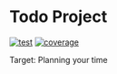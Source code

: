 # Todo Project

[![test](https://github.com/sbx0/todo/actions/workflows/build.yml/badge.svg)](https://github.com/sbx0/todo/actions/workflows/build.yml)
[![coverage](https://img.shields.io/badge/coverage-30%25-red.svg)](https://todo-code-coverage.sbx0.cn/)

Target: Planning your time






